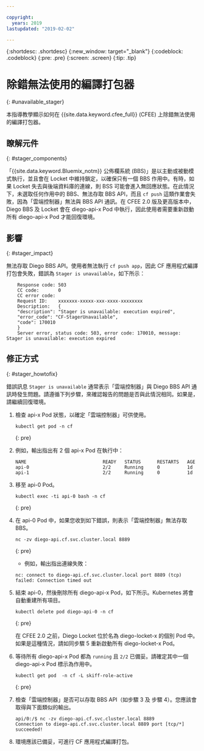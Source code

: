 ```yaml
---

copyright:
  years: 2019
lastupdated: "2019-02-02"

---
```


{:shortdesc: .shortdesc}
{:new_window: target="_blank"}
{:codeblock: .codeblock}
{:pre: .pre}
{:screen: .screen}
{:tip: .tip}

# 除錯無法使用的編譯打包器
{: #unavailable_stager}

本指導教學顯示如何在 {{site.data.keyword.cfee_full}} (CFEE) 上除錯無法使用的編譯打包器。

## 瞭解元件
{: #stager_components}

「{{site.data.keyword.Bluemix_notm}} 公佈欄系統 (BBS)」是以主動或被動模式執行，並且會在 Locket 中維持鎖定，以確保只有一個 BBS 作用中。有時，如果 Locket 失去與後端資料庫的連線，則 BSS 可能會進入無回應狀態。在此情況下，未選取任何作用中的 BBS、無法存取 BBS API，而且 `cf push` 這類作業會失敗，因為「雲端控制器」無法與 BBS API 通訊。在 CFEE 2.0 版及更高版本中，Diego BBS 及 Locket 會在 diego-api-x Pod 中執行，因此使用者需要重新啟動所有 diego-api-x Pod 才能回復環境。

## 影響
{: #stager_impact}

無法存取 Diego BBS API。使用者無法執行 `cf push app`，因此 CF 應用程式編譯打包會失敗，錯誤為 `Stager is unavailable`，如下所示：

```
    Response code: 503
    CC code:       0
    CC error code:
    Request ID:    xxxxxxx-xxxxx-xxx-xxxx-xxxxxxxx
    Description:   {
    "description": "Stager is unavailable: execution expired",
    "error_code": "CF-StagerUnavailable",
    "code": 170010
    }
    Server error, status code: 503, error code: 170010, message: Stager is unavailable: execution expired
```

## 修正方式
{: #stager_howtofix}

錯誤訊息 `Stager is unavailable` 通常表示「雲端控制器」與 Diego BBS API 通訊時發生問題。請遵循下列步驟，來確認報告的問題是否與此情況相同。如果是，請繼續回復環境。

1. 檢查 api-x Pod 狀態，以確定「雲端控制器」可供使用。

    ```
    kubectl get pod -n cf
    ```
    {: pre}

2. 例如，輸出指出有 2 個 api-x Pod 在執行中：
    ```
    NAME                            READY   STATUS      RESTARTS   AGE
    api-0                           2/2     Running     0          1d
    api-1                           2/2     Running     0          1d
    ```

3. 移至 api-0 Pod。

    ```
    kubectl exec -ti api-0 bash -n cf
    ```
    {: pre}

4. 在 api-0 Pod 中，如果您收到如下錯誤，則表示「雲端控制器」無法存取 BBS。
    ```
    nc -zv diego-api.cf.svc.cluster.local 8889

    ```
    {: pre}

    - 例如，輸出指出連線失敗：
    ```
    nc: connect to diego-api.cf.svc.cluster.local port 8889 (tcp) failed: Connection timed out
    ```

5. 結束 api-0，然後刪除所有 diego-api-x Pod，如下所示。Kubernetes 將會自動重建所有項目。

    ```
    kubectl delete pod diego-api-0 -n cf
    ```
    {: pre}

    在 CFEE 2.0 之前，Diego Locket 位於名為 diego-locket-x 的個別 Pod 中。如果是這種情況，請如同步驟 5 重新啟動所有 diego-locket-x Pod。

6. 等待所有 diego-api-x Pod 都為 `running` 且 `2/2` 已備妥。請確定其中一個 diego-api-x Pod 標示為作用中。

    ```
    kubectl get pod  -n cf -L skiff-role-active
    ```
    {: pre}

7. 檢查「雲端控制器」是否可以存取 BBS API（如步驟 3 及 步驟 4）。您應該會取得與下面類似的輸出。

    ```
    api/0:/$ nc -zv diego-api.cf.svc.cluster.local 8889
    Connection to diego-api.cf.svc.cluster.local 8889 port [tcp/*] succeeded!
    ```

8. 環境應該已備妥，可進行 CF 應用程式編譯打包。
